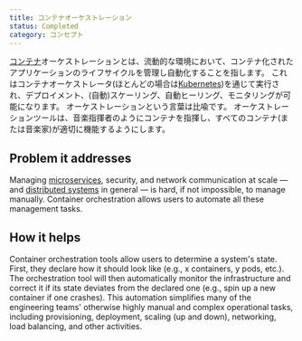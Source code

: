 ```yaml
---
title: コンテナオーケストレーション
status: Completed
category: コンセプト
---
```


[コンテナ](/ja/container/)オーケストレーションとは、流動的な環境において、コンテナ化されたアプリケーションのライフサイクルを管理し自動化することを指します。
これはコンテナオーケストレータ(ほとんどの場合は[Kubernetes](/ja/kubernetes))を通じて実行され、デプロイメント、(自動)スケーリング、自動ヒーリング、モニタリングが可能になります。
オーケストレーションという言葉は比喩です。
オーケストレーションツールは、音楽指揮者のようにコンテナを指揮し、すべてのコンテナ(または音楽家)が適切に機能するようにします。

## Problem it addresses

Managing [microservices](/microservices), security, and network communication at scale — and [distributed systems](/distributed-systems) in general — is hard, if not impossible, to manage manually.
Container orchestration allows users to automate all these management tasks.

## How it helps

Container orchestration tools allow users to determine a system's state.
First, they declare how it should look like (e.g., x containers, y pods, etc.).
The orchestration tool will then automatically monitor the infrastructure and correct it if its state deviates from the declared one (e.g., spin up a new container if one crashes).
This automation simplifies many of the engineering teams' otherwise highly manual and complex operational tasks, including provisioning, deployment, scaling (up and down), networking, load balancing, and other activities.
